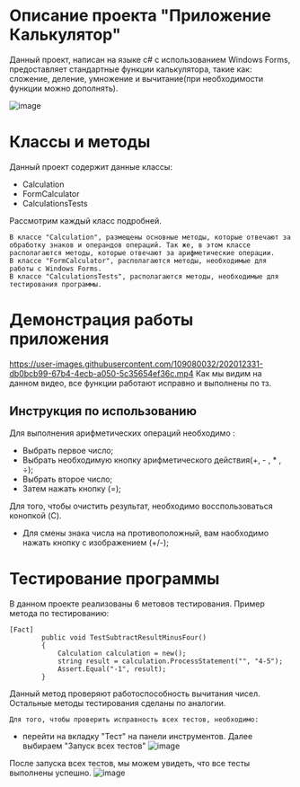 # Описание проекта "Приложение Калькулятор"
Данный проект, написан на языке с# с использованием Windows Forms, предоставляет стандартные функции калькулятора, такие как: сложение, деление, умножение и вычитание(при необходимости функции можно дополнять).

![image](https://user-images.githubusercontent.com/109080032/202016398-ab30689b-e4ea-475a-93b7-00abf0867710.png)
# Классы и методы
Данный проект содержит данные классы:
+ Calculation 
+ FormCalculator
+ CalculationsTests 

 Рассмотрим каждый класс подробней.
 
    В классе "Calculation", размещены основные методы, которые отвечают за обработку знаков и операндов операций. Так же, в этом классе располагаются методы, которые отвечают за арифметические операции.
    В классе "FormCalculator", располагаются методы, необходимые для работы с Windows Forms.
    В классе "CalculationsTests", располагаются методы, необходимые для тестирования программы.
    
 # Демонстрация работы приложения
https://user-images.githubusercontent.com/109080032/202012331-db0bcb99-67b4-4ecb-a050-5c35654ef36c.mp4
Как мы видим на данном видео, все функции работают исправно и выполнены по тз.

## Инструкция по использованию

Для выполнения арифметических операций необходимо :
+ Выбрать первое число;
+ Выбрать необходимую кнопку арифметического действия(+, - , * , ÷);
+ Выбрать второе число;
+ Затем нажать кнопку (=);

Для того, чтобы очистить результат, необходимо восспользоваться конопкой (C).
+ Для смены знака числа на противоположный, вам наобходимо нажать кнопку с изображением (+/-);
    
# Тестирование программы
В данном проекте реализованы 6 метовов тестирования.
Пример метода по тестированию:
```
[Fact]
        public void TestSubtractResultMinusFour()
        {
            Calculation calculation = new();
            string result = calculation.ProcessStatement("", "4-5");
            Assert.Equal("-1", result);
        }
```
Данный метод проверяют работоспособность вычитания чисел.
Остальные методы тестирования сделаны по аналогии.

    Для того, чтобы проверить исправность всех тестов, необходимо:
+ перейти на вкладку "Тест" на панели инструментов. Далее выбираем "Запуск всех тестов"
![image](https://user-images.githubusercontent.com/109080032/202014086-fc235fcc-8383-4054-a131-8b8f96d1d2cc.png)


После запуска всех тестов, мы можем увидеть, что все тесты выполнены успешно.
![image](https://user-images.githubusercontent.com/109080032/202016331-b4568020-dd84-477d-9acc-0f038cfbc63a.png)

